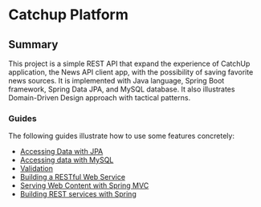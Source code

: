 # Catchup Platform

## Summary
This project is a simple REST API that expand the experience of CatchUp application, the News API client app, with the possibility of saving favorite news sources. It is implemented with Java language, Spring Boot framework, Spring Data JPA, and MySQL database. It also illustrates Domain-Driven Design approach with tactical patterns.

### Guides

The following guides illustrate how to use some features concretely:

* [Accessing Data with JPA](https://spring.io/guides/gs/accessing-data-jpa/)
* [Accessing data with MySQL](https://spring.io/guides/gs/accessing-data-mysql/)
* [Validation](https://spring.io/guides/gs/validating-form-input/)
* [Building a RESTful Web Service](https://spring.io/guides/gs/rest-service/)
* [Serving Web Content with Spring MVC](https://spring.io/guides/gs/serving-web-content/)
* [Building REST services with Spring](https://spring.io/guides/tutorials/rest/)
